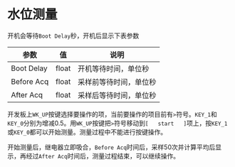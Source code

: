 # 水位测量

开机会等待`Boot Delay`秒，开机后显示下表参数

| 参数       | 值    | 说明                   |
| ---------- | ----- | ---------------------- |
| Boot Delay | float | 开机等待时间，单位秒   |
| Before Acq | float | 采样前等待时间，单位秒 |
| After Acq  | float | 采样后等待时间，单位秒 |

开发板上`WK_UP`按键选择要操作的项，当前要操作的项目前有`>`符号。`KEY_1`和`KEY_0`分别为增减0.5。用`WK_UP`按键把`>`符号移动到`[   start   ]`项上，按`KEY_1`或`KEY_0`都可以开始测量。测量过程中不能进行按键操作。

开始测量后，继电器立即吸合，`Before Acq`时间后，采样50次并计算平均后显示，再经过`After Acq`时间后，测量过程结束，可以继续操作。